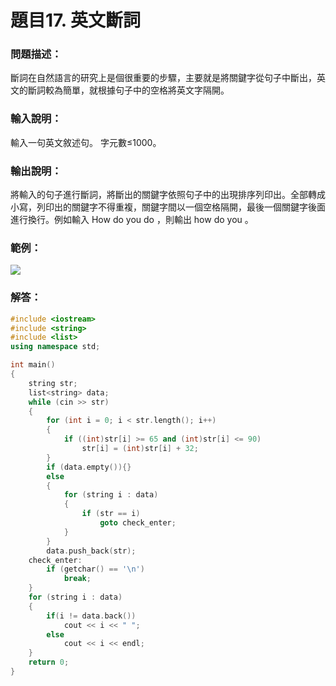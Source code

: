 # 題目17. 英文斷詞
### 問題描述：
斷詞在自然語言的研究上是個很重要的步驟，主要就是將關鍵字從句子中斷出，英文的斷詞較為簡單，就根據句子中的空格將英文字隔開。

### 輸入說明：
輸入一句英文敘述句。 字元數≤1000。

### 輸出說明：
將輸入的句子進行斷詞，將斷出的關鍵字依照句子中的出現排序列印出。全部轉成小寫，列印出的關鍵字不得重複，關鍵字間以一個空格隔開，最後一個關鍵字後面進行換行。例如輸入 How do you do ，則輸出 how do you 。

### 範例：

![](https://i.imgur.com/BlBbuNt.png)

### 解答：
```cpp
#include <iostream>
#include <string>
#include <list>
using namespace std;

int main()
{
	string str;
	list<string> data;
	while (cin >> str)
	{
		for (int i = 0; i < str.length(); i++)
		{
			if ((int)str[i] >= 65 and (int)str[i] <= 90)
				str[i] = (int)str[i] + 32;
		}
		if (data.empty()){}
		else
		{
			for (string i : data)
			{
				if (str == i)
					goto check_enter;
			}
		}
		data.push_back(str);
	check_enter:
		if (getchar() == '\n')
			break;
	}
	for (string i : data)
	{
		if(i != data.back())
			cout << i << " ";
		else
			cout << i << endl;
	}
	return 0;
}
```
